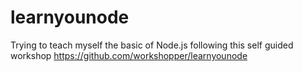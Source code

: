 # learnyounode
Trying to teach myself the basic of Node.js following this self guided workshop https://github.com/workshopper/learnyounode
